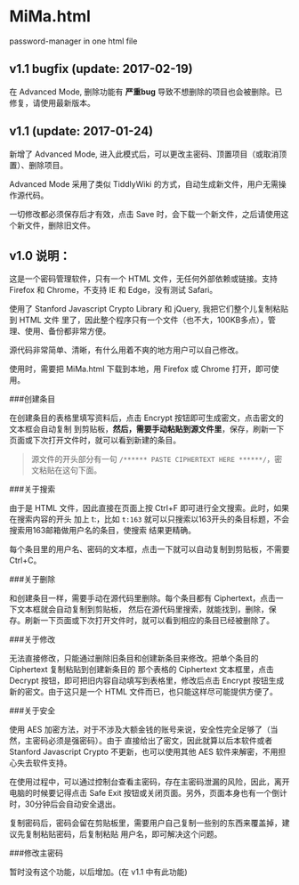 # MiMa.html
password-manager in one html file


## v1.1 bugfix (update: 2017-02-19)

在 Advanced Mode, 删除功能有 **严重bug** 导致不想删除的项目也会被删除。已修复，请使用最新版本。

## v1.1 (update: 2017-01-24)

新增了 Advanced Mode, 进入此模式后，可以更改主密码、顶置项目（或取消顶置）、删除项目。

Advanced Mode 采用了类似 TiddlyWiki 的方式，自动生成新文件，用户无需操作源代码。

一切修改都必须保存后才有效，点击 Save 时，会下载一个新文件，之后请使用这个新文件，删除旧文件。


## v1.0 说明：

这是一个密码管理软件，只有一个 HTML 文件，无任何外部依赖或链接。支持 Firefox 和 Chrome，不支持
IE 和 Edge，没有测试 Safari。

使用了 Stanford Javascript Crypto Library 和 jQuery, 我把它们整个儿复制粘贴到 HTML 文件
里了，因此整个程序只有一个文件（也不大，100KB多点），管理、使用、备份都非常方便。

源代码非常简单、清晰，有什么用着不爽的地方用户可以自己修改。

使用时，需要把 MiMa.html 下载到本地，用 Firefox 或 Chrome 打开，即可使用。

###创建条目

在创建条目的表格里填写资料后，点击 Encrypt 按钮即可生成密文，点击密文的文本框会自动复制
到剪贴板，**然后，需要手动粘贴到源文件里**，保存，刷新一下页面或下次打开文件时，就可以看到新建的条目。

> 源文件的开头部分有一句 `/****** PASTE CIPHERTEXT HERE ******/`，密文粘贴在这句下面。

###关于搜索

由于是 HTML 文件，因此直接在页面上按 Ctrl+F 即可进行全文搜索。此时，如果在搜索内容的开头
加上 t:，比如 `t:163` 就可以只搜索以163开头的条目标题，不会搜索用163邮箱做用户名的条目，使搜索
结果更精确。

每个条目里的用户名、密码的文本框，点击一下就可以自动复制到剪贴板，不需要 Ctrl+C。

###关于删除

和创建条目一样，需要手动在源代码里删除。每个条目都有 Ciphertext，点击一下文本框就会自动复制到剪贴板，
然后在源代码里搜索，就能找到，删除，保存。刷新一下页面或下次打开文件时，就可以看到相应的条目已经被删除了。

###关于修改

无法直接修改，只能通过删除旧条目和创建新条目来修改。把单个条目的 Ciphertext 复制粘贴到创建新条目的
那个表格的 Ciphertext 文本框里，点击 Decrypt 按钮，即可把旧内容自动填写到表格里，修改后点击 
Encrypt 按钮生成新的密文。由于这只是一个 HTML 文件而已，也只能这样尽可能提供方便了。

###关于安全

使用 AES 加密方法，对于不涉及大额金钱的账号来说，安全性完全足够了（当然，主密码必须是强密码）。由于
直接给出了密文，因此就算以后本软件或者 Stanford Javascript Crypto 不更新，也可以使用其他 AES
软件来解密，不用担心失去软件支持。

在使用过程中，可以通过控制台查看主密码，存在主密码泄漏的风险，因此，离开电脑的时候要记得点击 Safe Exit
按钮或关闭页面。另外，页面本身也有一个倒计时，30分钟后会自动安全退出。

复制密码后，密码会留在剪贴板里，需要用户自己复制一些别的东西来覆盖掉，建议先复制粘贴密码，后复制粘贴
用户名，即可解决这个问题。

###修改主密码

暂时没有这个功能，以后增加。(在 v1.1 中有此功能)
